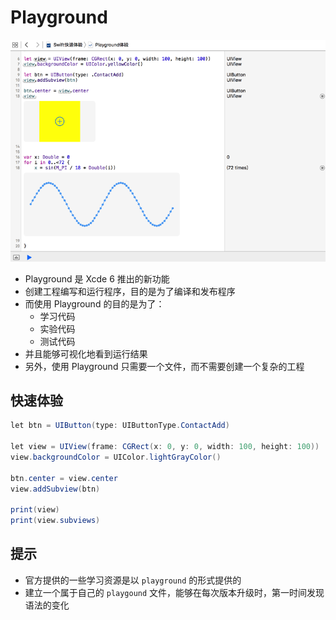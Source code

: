 # Playground

![](playground.png)

* Playground 是 Xcde 6 推出的新功能
* 创建工程编写和运行程序，目的是为了编译和发布程序
* 而使用 Playground 的目的是为了：
    * 学习代码
    * 实验代码
    * 测试代码
* 并且能够可视化地看到运行结果
* 另外，使用 Playground 只需要一个文件，而不需要创建一个复杂的工程

## 快速体验

```java
let btn = UIButton(type: UIButtonType.ContactAdd)

let view = UIView(frame: CGRect(x: 0, y: 0, width: 100, height: 100))
view.backgroundColor = UIColor.lightGrayColor()

btn.center = view.center
view.addSubview(btn)

print(view)
print(view.subviews)
```

## 提示

* 官方提供的一些学习资源是以 `playground` 的形式提供的
* 建立一个属于自己的 `playgound` 文件，能够在每次版本升级时，第一时间发现语法的变化
